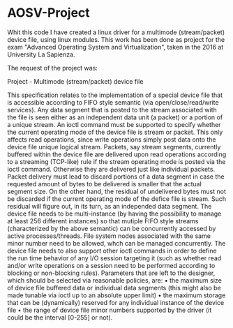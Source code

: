 # AOSV-Project
Whit this code I have created a linux driver for a multimode (stream/packet) device file, using linux modules. 
This work has been done as project for the exam "Advanced Operating System and Virtualization", 
taken in the 2016 at University La Sapienza.


The request of the project was:


Project - Multimode (stream/packet) device file


This specification relates to the implementation of a special device file that is accessible according to 
FIFO style semantic (via open/close/read/write services). Any data segment that is posted to the stream associated 
with the file is seen either as an independent data unit (a packet) or a portion of a unique stream.
An ioctl command must be supported to specify whether the current operating mode of the device file is stream or packet. 
This only affects read operations, since write operations simply post data onto the device file unique logical stream. 
Packets, say stream segments, currently buffered within the device file are delivered upon read operations according to a 
streaming (TCP-like) rule if the stream operating mode is posted via the ioctl command. Otherwise they are delivered just 
like individual packets. Packet delivery must lead to discard portions of a data segment in case the requested amount of 
bytes to be delivered is smaller that the actual segment size. On the other hand, the residual of undelivered bytes must 
not be discarded if the current operating mode of the defice file is stream. Such residual will figure out, in its turn, 
as an independed data segment.
The device file needs to be multi-instance (by having the possibility to manage at least 256 different instances) so that 
mutiple FIFO style streams (characterized by the above semantic) can be concurrently accessed by active processes/threads. 
File system nodes associated with the same minor number need to be allowed, whch can be managed concurrently.
The device file needs to also support other ioctl commands in order to define the run time behavior of any I/O session 
targeting it (such as whether read and/or write operations on a session need to be performed according to blocking or 
non-blocking rules).
Parameters that are left to the designer, which should be selected via reasonable policies, are:
• the maximum size of device file buffered data or individual data segments (this might also be made tunable via ioctl up to an absolute upper limit)
• the maximum storage that can be (dynamically) reserved for any individual instance of the device file
• the range of device file minor numbers supported by the driver (it could be the interval [0-255] or not).
